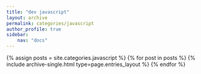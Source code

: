 ```yaml
---
title: "dev javascript"
layout: archive
permalink: categories/javascript
author_profile: true
sidebar:
    nav: "docs"
---
```


{% assign posts = site.categories.javascript %}
{% for post in posts %} {% include archive-single.html type=page.entries_layout %} {% endfor %}
